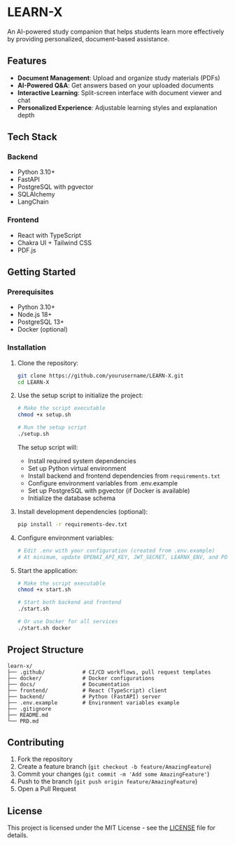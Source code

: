 # LEARN-X

An AI-powered study companion that helps students learn more effectively by providing personalized, document-based assistance.

## Features

- **Document Management**: Upload and organize study materials (PDFs)
- **AI-Powered Q&A**: Get answers based on your uploaded documents
- **Interactive Learning**: Split-screen interface with document viewer and chat
- **Personalized Experience**: Adjustable learning styles and explanation depth

## Tech Stack

### Backend
- Python 3.10+
- FastAPI
- PostgreSQL with pgvector
- SQLAlchemy
- LangChain

### Frontend
- React with TypeScript
- Chakra UI + Tailwind CSS
- PDF.js

## Getting Started

### Prerequisites

- Python 3.10+
- Node.js 18+
- PostgreSQL 13+
- Docker (optional)

### Installation

1. Clone the repository:
   ```bash
   git clone https://github.com/yourusername/LEARN-X.git
   cd LEARN-X
   ```

2. Use the setup script to initialize the project:
   ```bash
   # Make the script executable
   chmod +x setup.sh
   
   # Run the setup script
   ./setup.sh
   ```
   
   The setup script will:
   - Install required system dependencies
   - Set up Python virtual environment
   - Install backend and frontend dependencies from `requirements.txt`
   - Configure environment variables from .env.example
   - Set up PostgreSQL with pgvector (if Docker is available)
   - Initialize the database schema
   
3. Install development dependencies (optional):
   ```bash
   pip install -r requirements-dev.txt
   ```

4. Configure environment variables:
   ```bash
   # Edit .env with your configuration (created from .env.example)
   # At minimum, update OPENAI_API_KEY, JWT_SECRET, LEARNX_ENV, and PORT
   ```

5. Start the application:
   ```bash
   # Make the script executable
   chmod +x start.sh
   
   # Start both backend and frontend
   ./start.sh
   
   # Or use Docker for all services
   ./start.sh docker
   ```

## Project Structure

```
learn-x/
├── .github/            # CI/CD workflows, pull request templates
├── docker/             # Docker configurations
├── docs/               # Documentation
├── frontend/           # React (TypeScript) client
├── backend/            # Python (FastAPI) server
├── .env.example        # Environment variables example
├── .gitignore
├── README.md
└── PRD.md
```

## Contributing

1. Fork the repository
2. Create a feature branch (`git checkout -b feature/AmazingFeature`)
3. Commit your changes (`git commit -m 'Add some AmazingFeature'`)
4. Push to the branch (`git push origin feature/AmazingFeature`)
5. Open a Pull Request

## License

This project is licensed under the MIT License - see the [LICENSE](LICENSE) file for details.
